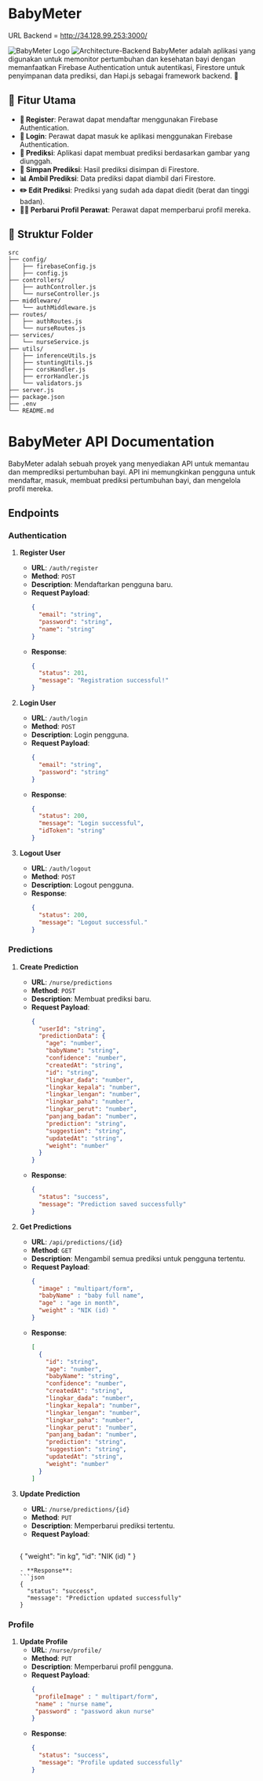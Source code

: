 #  BabyMeter 

URL Backend = http://34.128.99.253:3000/

![BabyMeter Logo](https://storage.googleapis.com/asset-design/logo/Babymeter%20Logo%20HD.png)
![Architecture-Backend](https://storage.googleapis.com/asset-design/architecture-backend/Diagram%20Tanpa%20Judul.jpg)
BabyMeter adalah aplikasi yang digunakan untuk memonitor pertumbuhan dan kesehatan bayi dengan memanfaatkan Firebase Authentication untuk autentikasi, Firestore untuk penyimpanan data prediksi, dan Hapi.js sebagai framework backend. 🚀

## 🌟 Fitur Utama

- **📝 Register**: Perawat dapat mendaftar menggunakan Firebase Authentication.
- **🔑 Login**: Perawat dapat masuk ke aplikasi menggunakan Firebase Authentication.
- **🔮 Prediksi**: Aplikasi dapat membuat prediksi berdasarkan gambar yang diunggah.
- **💾 Simpan Prediksi**: Hasil prediksi disimpan di Firestore.
- **📊 Ambil Prediksi**: Data prediksi dapat diambil dari Firestore.
- **✏️ Edit Prediksi**: Prediksi yang sudah ada dapat diedit (berat dan tinggi badan).
- **👩‍⚕️ Perbarui Profil Perawat**: Perawat dapat memperbarui profil mereka.

## 📂 Struktur Folder

```
src
├── config/
│   ├── firebaseConfig.js
│   ├── config.js
├── controllers/
│   ├── authController.js
│   └── nurseController.js
├── middleware/
│   └── authMiddleware.js
├── routes/
│   ├── authRoutes.js
│   └── nurseRoutes.js
├── services/
│   └── nurseService.js
├── utils/
│   ├── inferenceUtils.js
│   ├── stuntingUtils.js
│   ├── corsHandler.js
│   ├── errorHandler.js
│   └── validators.js
├── server.js
├── package.json
├── .env
└── README.md
```

# BabyMeter API Documentation

BabyMeter adalah sebuah proyek yang menyediakan API untuk memantau dan memprediksi pertumbuhan bayi. API ini memungkinkan pengguna untuk mendaftar, masuk, membuat prediksi pertumbuhan bayi, dan mengelola profil mereka.

## Endpoints

### Authentication

1. **Register User**
   - **URL**: `/auth/register`
   - **Method**: `POST`
   - **Description**: Mendaftarkan pengguna baru.
   - **Request Payload**:
     ```json
     {
       "email": "string",
       "password": "string",
       "name": "string"
     }
     ```
   - **Response**:
     ```json
     {
       "status": 201,
       "message": "Registration successful!"
     }
     ```

2. **Login User**
   - **URL**: `/auth/login`
   - **Method**: `POST`
   - **Description**: Login pengguna.
   - **Request Payload**:
     ```json
     {
       "email": "string",
       "password": "string"
     }
     ```
   - **Response**:
     ```json
     {
       "status": 200,
       "message": "Login successful",
       "idToken": "string"
     }
     ```

3. **Logout User**
   - **URL**: `/auth/logout`
   - **Method**: `POST`
   - **Description**: Logout pengguna.
   - **Response**:
     ```json
     {
       "status": 200,
       "message": "Logout successful."
     }
     ```

### Predictions

1. **Create Prediction**
   - **URL**: `/nurse/predictions`
   - **Method**: `POST`
   - **Description**: Membuat prediksi baru.
   - **Request Payload**:
     ```json
     {
       "userId": "string",
       "predictionData": {
         "age": "number",
         "babyName": "string",
         "confidence": "number",
         "createdAt": "string",
         "id": "string",
         "lingkar_dada": "number",
         "lingkar_kepala": "number",
         "lingkar_lengan": "number",
         "lingkar_paha": "number",
         "lingkar_perut": "number",
         "panjang_badan": "number",
         "prediction": "string",
         "suggestion": "string",
         "updatedAt": "string",
         "weight": "number"
       }
     }
     ```
   - **Response**:
     ```json
     {
       "status": "success",
       "message": "Prediction saved successfully"
     }
     ```

2. **Get Predictions**
   - **URL**: `/api/predictions/{id}`
   - **Method**: `GET`
   - **Description**: Mengambil semua prediksi untuk pengguna tertentu.
   - **Request Payload**:
     ```json
     {
       "image" : "multipart/form",
       "babyName" : "baby full name",
       "age" : "age in month",
       "weight" : "NIK (id) "
     }
     ```
   - **Response**:
     ```json
     [
       {
         "id": "string",
         "age": "number",
         "babyName": "string",
         "confidence": "number",
         "createdAt": "string",
         "lingkar_dada": "number",
         "lingkar_kepala": "number",
         "lingkar_lengan": "number",
         "lingkar_paha": "number",
         "lingkar_perut": "number",
         "panjang_badan": "number",
         "prediction": "string",
         "suggestion": "string",
         "updatedAt": "string",
         "weight": "number"
       }
     ]
     ```

3. **Update Prediction**
   - **URL**: `/nurse/predictions/{id}`
   - **Method**: `PUT`
   - **Description**: Memperbarui prediksi tertentu.
   - **Request Payload**:
     ```json
   {
      "weight": "in kg",
      "id": "NIK (id) "
    }
     ```
   - **Response**:
     ```json
     {
       "status": "success",
       "message": "Prediction updated successfully"
     }
     ```

### Profile

1. **Update Profile**
   - **URL**: `/nurse/profile/`
   - **Method**: `PUT`
   - **Description**: Memperbarui profil pengguna.
   - **Request Payload**:
     ```json
     {
      "profileImage" : " multipart/form",
      "name" : "nurse name",
      "password" : "password akun nurse"
     }
     ```
   - **Response**:
     ```json
     {
       "status": "success",
       "message": "Profile updated successfully"
     }
     ```

